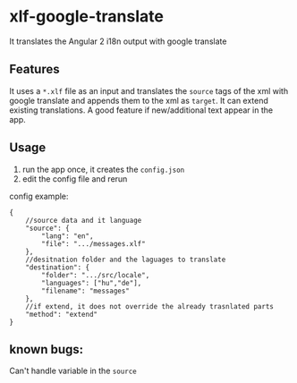 # xlf-google-translate
It translates the Angular 2 i18n output with google translate

## Features
It uses a `*.xlf` file as an input and translates the `source` tags of the xml with google translate and appends them to the xml as `target`.
It can extend existing translations. A good feature if new/additional text appear in the app. 

## Usage
1) run the app once, it creates the `config.json`
2) edit the config file and rerun

config example:
```josn
{
    //source data and it language
    "source": { 
        "lang": "en",
        "file": ".../messages.xlf"
    },
    //desitnation folder and the laguages to translate
    "destination": {
        "folder": ".../src/locale",
        "languages": ["hu","de"],
        "filename": "messages"
    },
    //if extend, it does not override the already trasnlated parts
    "method": "extend"
}
```


## known bugs:

Can't handle variable in the `source`
